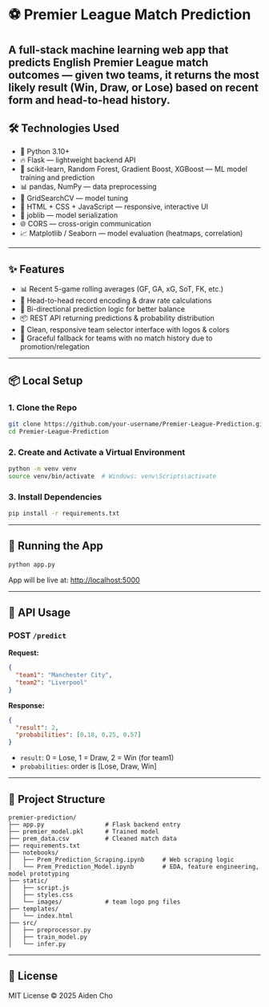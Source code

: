 # ⚽ Premier League Match Prediction

A full-stack machine learning web app that predicts English Premier League match outcomes — given two teams, it returns the most likely result (Win, Draw, or Lose) based on recent form and head-to-head history.
---

## 🛠️ Technologies Used

- 🐍 Python 3.10+
- 🔥 Flask — lightweight backend API
- 🤖 scikit-learn, Random Forest, Gradient Boost, XGBoost — ML model training and prediction
- 📊 pandas, NumPy — data preprocessing
- 🎯 GridSearchCV — model tuning
- 🎨 HTML + CSS + JavaScript — responsive, interactive UI
- 🧠 joblib — model serialization
- 🌐 CORS — cross-origin communication
- 📈 Matplotlib / Seaborn — model evaluation (heatmaps, correlation)

---

## ✨ Features

- 📊 Recent 5-game rolling averages (GF, GA, xG, SoT, FK, etc.)
- 🔁 Head-to-head record encoding & draw rate calculations
- 🔄 Bi-directional prediction logic for better balance
- 📦 REST API returning predictions & probability distribution
- 🎨 Clean, responsive team selector interface with logos & colors
- 🧪 Graceful fallback for teams with no match history due to promotion/relegation

---

## 📦 Local Setup

### 1. Clone the Repo
```bash
git clone https://github.com/your-username/Premier-League-Prediction.git
cd Premier-League-Prediction
```

### 2. Create and Activate a Virtual Environment
```bash
python -m venv venv
source venv/bin/activate  # Windows: venv\Scripts\activate
```

### 3. Install Dependencies
```bash
pip install -r requirements.txt
```

---

## 🚀 Running the App

```bash
python app.py
```

App will be live at: [http://localhost:5000](http://localhost:5000)

---

## 📡 API Usage

### POST `/predict`

**Request:**
```json
{
  "team1": "Manchester City",
  "team2": "Liverpool"
}
```

**Response:**
```json
{
  "result": 2,
  "probabilities": [0.18, 0.25, 0.57]
}
```
- `result`: 0 = Lose, 1 = Draw, 2 = Win (for team1)
- `probabilities`: order is [Lose, Draw, Win]

---

## 🧠 Project Structure

```
premier-prediction/
├── app.py                 # Flask backend entry
├── premier_model.pkl      # Trained model
├── prem_data.csv          # Cleaned match data
├── requirements.txt
├── notebooks/             
│   ├── Prem_Prediction_Scraping.ipynb     # Web scraping logic
│   └── Prem_Prediction_Model.ipynb        # EDA, feature engineering, model prototyping
├── static/                
│   ├── script.js
│   ├── styles.css
│   └── images/            # team logo png files
├── templates/
│   └── index.html
├── src/
│   ├── preprocessor.py
│   ├── train_model.py
│   └── infer.py
```

---

## 📝 License

MIT License © 2025 Aiden Cho
